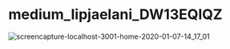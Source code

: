 # medium_Iipjaelani_DW13EQIQZ

![screencapture-localhost-3001-home-2020-01-07-14_17_01](https://user-images.githubusercontent.com/36758965/71878545-73572800-315e-11ea-8869-ebb8621c9bc5.png)
